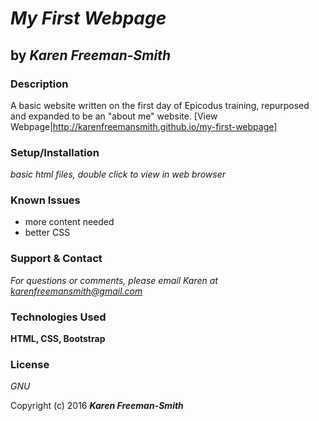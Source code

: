 # _My First Webpage_
## by _Karen Freeman-Smith_

### Description
A basic website written on the first day of Epicodus training, repurposed and expanded to be an "about me" website. [View Webpage|http://karenfreemansmith.github.io/my-first-webpage]

### Setup/Installation
_basic html files, double click to view in web browser_

### Known Issues
- more content needed
- better CSS

### Support & Contact
*For questions or comments, please email Karen at karenfreemansmith@gmail.com*

### Technologies Used
__HTML, CSS, Bootstrap__

###  License
*GNU*


Copyright (c) 2016 **_Karen Freeman-Smith_**
